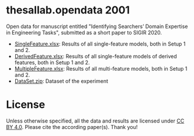 # thesallab.opendata 2001
Open data for manuscript entitled "Identifying Searchers’ Domain Expertise in Engineering Tasks", submitted as a short paper to SIGIR 2020.
* [SingleFeature.xlsx](SingleFeature.xlsx): Results of all single-feature models, both in Setup 1 and 2.
* [DerivedFeature.xlsx](DerivedFeature.xlsx): Results of all single-feature models of derived features, both in Setup 1 and 2.
* [MultipleFeature.xlsx](MultipleFeature.xlsx): Results of all multi-feature models, both in Setup 1 and 2.
* [DataSet.zip](DataSet.zip): Dataset of the experiment
# License
Unless otherwise specified, all the data and results are licensed under [CC
 BY 4.0](https://creativecommons.org/licenses/by/4.0/). Please cite the
  according paper(s). Thank you!
